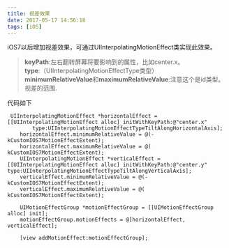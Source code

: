 ```yaml
---
title: 视差效果
date: 2017-05-17 14:56:18
tags: [iOS]
---
```

iOS7以后增加视差效果，可通过UIInterpolatingMotionEffect类实现此效果。

> **keyPath**:左右翻转屏幕将要影响到的属性，比如center.x。  
**type**:（UIInterpolatingMotionEffectType类型） 
**minimumRelativeValue**和**maximumRelativeValue**:注意这个是id类型。视差的范围.

代码如下

```
 UIInterpolatingMotionEffect *horizontalEffect = [[UIInterpolatingMotionEffect alloc] initWithKeyPath:@"center.x"
        type:UIInterpolatingMotionEffectTypeTiltAlongHorizontalAxis];
    horizontalEffect.minimumRelativeValue = @(-kCustomIOS7MotionEffectExtent);
    horizontalEffect.maximumRelativeValue = @( kCustomIOS7MotionEffectExtent);
    UIInterpolatingMotionEffect *verticalEffect = [[UIInterpolatingMotionEffect alloc] initWithKeyPath:@"center.y" type:UIInterpolatingMotionEffectTypeTiltAlongVerticalAxis];
    verticalEffect.minimumRelativeValue = @(-kCustomIOS7MotionEffectExtent);
    verticalEffect.maximumRelativeValue = @( kCustomIOS7MotionEffectExtent);

    UIMotionEffectGroup *motionEffectGroup = [[UIMotionEffectGroup alloc] init];
    motionEffectGroup.motionEffects = @[horizontalEffect, verticalEffect];

    [view addMotionEffect:motionEffectGroup];
```
